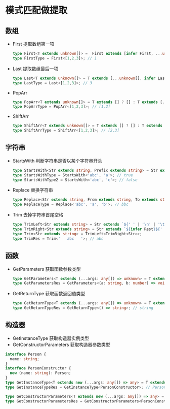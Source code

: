 # 模式匹配做提取

## 数组
  - First 提取数组第一项
    ```ts
    type First<T extends unknown[]> =  First extends [infer First, ...unknown[]] ? First : never;
    type FirstType = First<[1,2,3]>; // 1
    ```
  - Last 提取数组最后一项
    ```ts
    type Last<T extends unknown[]> = T extends [...unknown[], infer Last] ? Last : never;
    type LastType = Last<[1,2,3]>; // 3
    ```
  - PopArr
    ```ts
    type PopArr<T extends unknown[]> = T extends [] ? [] : T extends [...args: infer Arr, unknown] ? Arr : never;
    type PopArrType = PopArr<[1,2,3]>; // [1,2]
    ```
  - ShiftArr
    ```ts
    type ShiftArr<T extends unknown[]> = T extends [] ? [] : T extends [unknown, ...infer Arr] ? Arr : never;
    type ShiftArrType = ShiftArr<[1,2,3]>; // [2,3]
    ```

## 字符串
  - StartsWith 判断字符串是否以某个字符串开头
    ```ts
    type StartsWith<Str extends string, Prefix extends string> = Str extends `${Prefix}${string}` ? true : false;
    type StartsWithType = StartsWith<'abc', 'a'>; // true
    type StartsWithType2 = StartsWith<'abc', 'c'>; // false
    ```
  - Replace 替换字符串
    ```ts
    type Replace<Str extends string, From extends string, To extends string> = Str extends `${infer Prefix}${From}${infer Suffix}` ? `${Prefix}${To}${Suffix}` : false;
    type ReplaceType = Replace<'abc', 'a', 'b'>; // bbc
    ```
  - Trim 去掉字符串首尾空格
    ```ts
    type TrimLeft<Str extends string> = Str extends `${' ' | '\n' | '\t'}${infer Rest}` ? TrimLeft<Rest> : Str;
    type TrimRight<Str extends string> = Str extends `${infer Rest}${' ' | '\n' | '\t'}` ? TrimRight<Rest> : Str;
    type Trim<Str extends string> = TrimLeft<TrimRight<Str>>;
    type TrimRes = Trim<'   abc   '>; // abc
    ```

## 函数
  - GetParameters 获取函数参数类型
    ```ts
    type GetParameters<T extends (...args: any[]) => unknown> = T extends (...args: infer P) => unknown ? P : never;
    type GetParametersRes = GetParameters<(a: string, b: number) => void>; // [a: string, b: number]
    ```
  - GetReturnType 获取函数返回值类型
    ```ts
    type GetReturnType<T extends (...args: any[]) => unknown> = T extends (...args: any[]) => infer R ? R : never;
    type GetReturnTypeRes = GetReturnType<() => string>; // string
    ```

## 构造器
  - GetInstanceType 获取构造器实例类型
  - GetConstructorParameters 获取构造器参数类型

  ```ts
  interface Person {
    name: string;
  }
  interface PersonConstructor {
    new (name: string): Person;
  }
  type GetInstanceType<T extends new (...args: any[]) => any> = T extends new (...args: any[]) => infer InstanceType ? InstanceType : any;
  type GetInstanceTypeRes = GetInstanceType<PersonConstructor>; // Person

  type GetConstructorParameters<T extends new (...args: any[]) => any> = T extends new (...args: infer P) => any ? P : never;
  type GetConstructorParametersRes = GetConstructorParameters<PersonConstructor>; // [name: string]
  ```